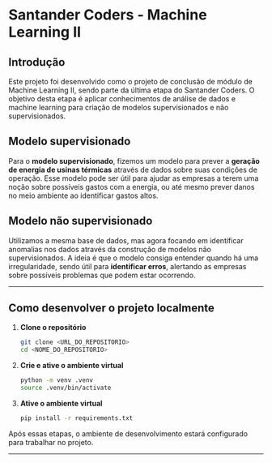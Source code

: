 # Santander Coders - Machine Learning II

## Introdução

Este projeto foi desenvolvido como o projeto de conclusão de módulo de Machine Learning II, sendo parte da última etapa do Santander Coders. O objetivo desta etapa é aplicar conhecimentos de análise de dados e machine learning para criação de modelos supervisionados e não supervisionados.

## Modelo supervisionado

Para o **modelo supervisionado**, fizemos um modelo para prever a **geração de energia de usinas térmicas** através de dados sobre suas condições de operação. Esse modelo pode ser útil para ajudar as empresas a terem uma noção sobre possíveis gastos com a energia, ou até mesmo prever danos no meio ambiente ao identificar gastos altos.

## Modelo não supervisionado

Utilizamos a mesma base de dados, mas agora focando em identificar anomalias nos dados através da construção de modelos não supervisionados. A ideia é que o modelo consiga entender quando há uma irregularidade, sendo útil para **identificar erros**, alertando as empresas sobre possíveis problemas que podem estar ocorrendo.

---

## Como desenvolver o projeto localmente

1. **Clone o repositório**

   ```bash
   git clone <URL_DO_REPOSITORIO>
   cd <NOME_DO_REPOSITORIO>
   ```

2. **Crie e ative o ambiente virtual**

   ```bash
   python -m venv .venv
   source .venv/bin/activate
   ```

3. **Ative o ambiente virtual**

   ```bash
   pip install -r requirements.txt
   ```

Após essas etapas, o ambiente de desenvolvimento estará configurado para trabalhar no projeto.

---
